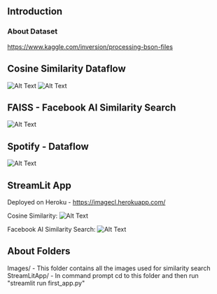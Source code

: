 ## Introduction
### About Dataset 
https://www.kaggle.com/inversion/processing-bson-files <br /> 

## Cosine Similarity Dataflow
![Alt Text](https://github.com/rhnyewale/INFO7374-Algorithmic-Digital-Marketing/blob/master/Assignment%203/Cosine_Similarity/1.jpg)
![Alt Text](https://github.com/rhnyewale/INFO7374-Algorithmic-Digital-Marketing/blob/master/Assignment%203/Cosine_Similarity/2.jpg)

## FAISS - Facebook AI Similarity Search
![Alt Text](https://github.com/rhnyewale/INFO7374-Algorithmic-Digital-Marketing/blob/master/Assignment%203/Facebook_AI_Similarity_Search/Faiss_dataflow.jpg)

## Spotify - Dataflow
![Alt Text](https://github.com/rhnyewale/INFO7374-Algorithmic-Digital-Marketing/blob/master/Assignment%203/Spotify/Spotify_dataflow.jpg)
## StreamLit App
Deployed on Heroku - https://imagecl.herokuapp.com/

Cosine Similarity: ![Alt Text](https://github.com/rhnyewale/INFO7374-Algorithmic-Digital-Marketing/blob/master/Assignment%203/Streamlit_screenshots/1.png)

Facebook AI Similarity Search: ![Alt Text](https://github.com/rhnyewale/INFO7374-Algorithmic-Digital-Marketing/blob/master/Assignment%203/Streamlit_screenshots/2.png)

## About Folders
Images/ - This folder contains all the images used for similarity search <br/>
StreamLitApp/ - In command prompt cd to this folder and then run "streamlit run first_app.py"<br/>

